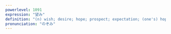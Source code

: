 ```yaml
---
powerlevel: 1091
expression: "望み"
definition: "(n) wish; desire; hope; prospect; expectation; (one's) hopes; (P)"
pronunciation: "のぞみ"
---
```

